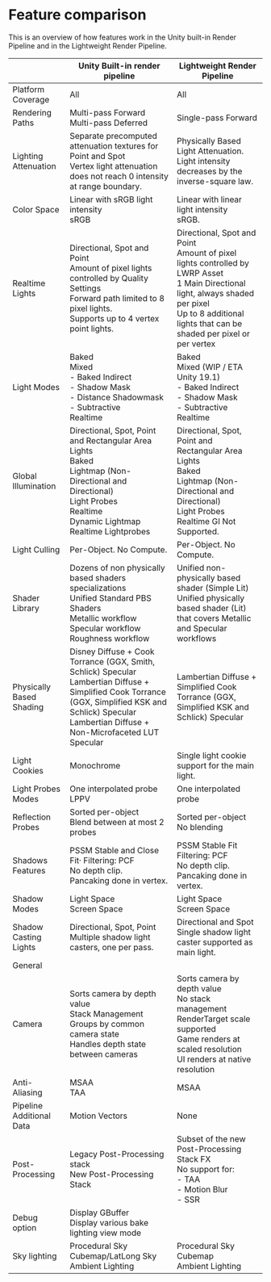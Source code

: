 

# Feature comparison

This is an overview of how features work in the Unity built-in Render Pipeline and in the Lightweight Render Pipeline.

|                          | Unity Built-in render pipeline                               | Lightweight Render Pipeline                                  |
| ------------------------ | ------------------------------------------------------------ | ------------------------------------------------------------ |
| Platform Coverage        | All                                                          | All                                                          |
| Rendering Paths          | Multi-pass Forward<br />Multi-pass Deferred                  | Single-pass Forward                                          |
| Lighting Attenuation     | Separate precomputed attenuation textures for Point and Spot<br />Vertex light attenuation does not reach 0 intensity at range boundary. | Physically Based Light Attenuation. Light intensity decreases by the inverse-square law. |
| Color Space              | Linear with sRGB light intensity<br />sRGB                   | Linear with linear light intensity<br /> sRGB.               |
| Realtime Lights          | Directional, Spot and Point<br />Amount of pixel lights controlled by Quality Settings<br />Forward path limited to 8 pixel lights.<br />Supports up to 4 vertex point lights. | Directional, Spot and Point<br />Amount of pixel lights controlled by LWRP Asset<br />1 Main Directional light, always shaded per pixel<br />Up to 8 additional lights that can be shaded per pixel or per vertex |
| Light Modes              | Baked<br />Mixed<br />- Baked Indirect<br />- Shadow Mask<br />- Distance Shadowmask<br />- Subtractive<br />Realtime | Baked<br />Mixed (WIP / ETA Unity 19.1)<br />- Baked Indirect<br />- Shadow Mask<br />- Subtractive<br />Realtime |
| Global Illumination      | Directional, Spot, Point and Rectangular Area Lights<br />Baked<br />Lightmap (Non-Directional and Directional)<br />Light Probes<br />Realtime<br />Dynamic Lightmap<br />Realtime Lightprobes | Directional, Spot, Point and Rectangular Area Lights<br />Baked<br />Lightmap (Non-Directional and Directional)<br />Light Probes<br />Realtime GI Not Supported. |
| Light Culling            | Per-Object. No Compute.                                      | Per-Object. No Compute.                                      |
| Shader Library           | Dozens of non physically based shaders specializations<br />Unified Standard PBS Shaders<br />Metallic workflow<br />Specular workflow<br />Roughness workflow | Unified non-physically based shader (Simple Lit)<br/>Unified physically based shader (Lit) that covers Metallic and Specular workflows |
| Physically Based Shading | Disney Diffuse + Cook Torrance (GGX, Smith, Schlick) Specular<br />Lambertian Diffuse + Simplified Cook Torrance (GGX, Simplified KSK and Schlick) Specular<br />Lambertian Diffuse + Non-Microfaceted LUT Specular | Lambertian Diffuse + Simplified Cook Torrance (GGX, Simplified KSK and Schlick) Specular |
| Light Cookies            | Monochrome                                                   | Single light cookie support for the main light.              |
| Light Probes Modes       | One interpolated probe<br />LPPV                             | One interpolated probe                                       |
| Reflection Probes        | Sorted per-object<br />Blend between at most 2 probes        | Sorted per-object<br />No blending                           |
| Shadows Features         | PSSM Stable and Close Fit·         Filtering: PCF<br />No depth clip. <br />Pancaking done in vertex. | PSSM Stable Fit<br />Filtering: PCF<br />No depth clip. <br />Pancaking done in vertex. |
| Shadow Modes             | Light Space<br />Screen Space                                | Light Space<br />Screen Space                                |
| Shadow Casting Lights    | Directional, Spot, Point<br />Multiple shadow light casters, one per pass. | Directional and Spot<br />Single shadow light caster supported as main light. |
| General                  |                                                              |                                                              |
| Camera                   | Sorts camera by depth value<br />Stack Management<br />Groups by common camera state<br />Handles depth state between cameras | Sorts camera by depth value<br />No stack management<br />RenderTarget scale supported<br />Game renders at scaled resolution<br />UI renders at native resolution |
| Anti-Aliasing            | MSAA<br />TAA                                                | MSAA                                                         |
| Pipeline Additional Data | Motion Vectors                                               | None                                                         |
| Post-Processing          | Legacy Post-Processing stack<br />New Post-Processing Stack  | Subset of the new Post-Processing Stack FX<br />No support for: <br />- TAA<br />- Motion Blur<br />- SSR |
| Debug option             | Display GBuffer<br />Display various bake lighting view mode |                                                              |
| Sky lighting             | Procedural Sky<br />Cubemap/LatLong Sky<br />Ambient Lighting | Procedural Sky<br />Cubemap<br />Ambient Lighting            |

 







 



